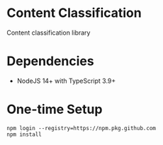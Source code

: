 # Content Classification

Content classification library

# Dependencies

* NodeJS 14+ with TypeScript 3.9+

# One-time Setup

    npm login --registry=https://npm.pkg.github.com
    npm install

